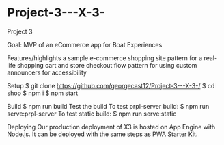 # Project-3---X-3-
Project 3 


Goal: MVP of an eCommerce app for Boat Experiences

Features/highlights
a sample e-commerce shopping site
pattern for a real-life shopping cart and store checkout flow
pattern for using custom announcers for accessibility

Setup
$ git clone https://github.com/georgecast12/Project-3---X-3-/
$ cd shop
$ npm i
$ npm start

Build
$ npm run build
Test the build
To test prpl-server build:
$ npm run serve:prpl-server
To test static build:
$ npm run serve:static

Deploying
Our production deployment of X3 is hosted on App Engine with Node.js. It can be deployed with the same steps as PWA Starter Kit.
